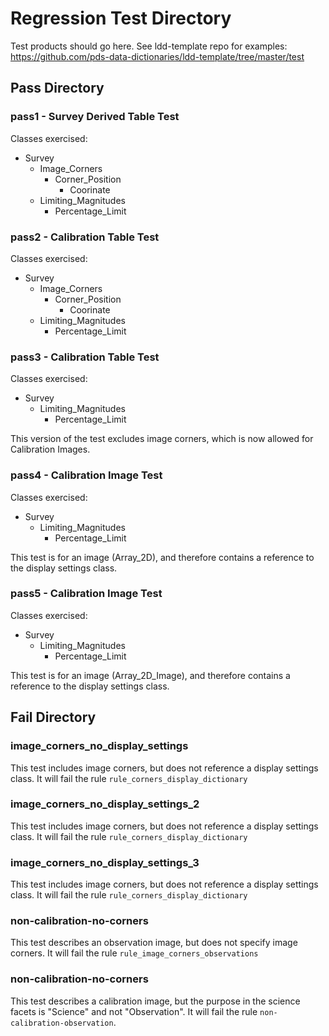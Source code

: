 # Regression Test Directory

Test products should go here. See ldd-template repo for examples: https://github.com/pds-data-dictionaries/ldd-template/tree/master/test

## Pass Directory

### pass1 - Survey Derived Table Test

Classes exercised:

* Survey
  * Image_Corners
    * Corner_Position
      * Coorinate
  * Limiting_Magnitudes
    * Percentage_Limit

### pass2 - Calibration Table Test

Classes exercised:

* Survey
  * Image_Corners
    * Corner_Position
      * Coorinate
  * Limiting_Magnitudes
    * Percentage_Limit

### pass3 - Calibration Table Test

Classes exercised:

* Survey
  * Limiting_Magnitudes
    * Percentage_Limit

This version of the test excludes image corners, which is now allowed for Calibration Images.

### pass4 - Calibration Image Test

Classes exercised:

* Survey
  * Limiting_Magnitudes
    * Percentage_Limit

This test is for an image (Array_2D), and therefore contains a reference to the display settings class.


### pass5 - Calibration Image Test

Classes exercised:

* Survey
  * Limiting_Magnitudes
    * Percentage_Limit

This test is for an image (Array_2D_Image), and therefore contains a reference to the display settings class.

## Fail Directory

### image_corners_no_display_settings

This test includes image corners, but does not reference a display settings class. It will fail the rule `rule_corners_display_dictionary`

### image_corners_no_display_settings_2

This test includes image corners, but does not reference a display settings class. It will fail the rule `rule_corners_display_dictionary`

### image_corners_no_display_settings_3

This test includes image corners, but does not reference a display settings class. It will fail the rule `rule_corners_display_dictionary`


### non-calibration-no-corners

This test describes an observation image, but does not specify image corners. It will fail the rule `rule_image_corners_observations`

### non-calibration-no-corners

This test describes a calibration image, but the purpose in the science facets is "Science" and not "Observation". It will fail the rule `non-calibration-observation`.